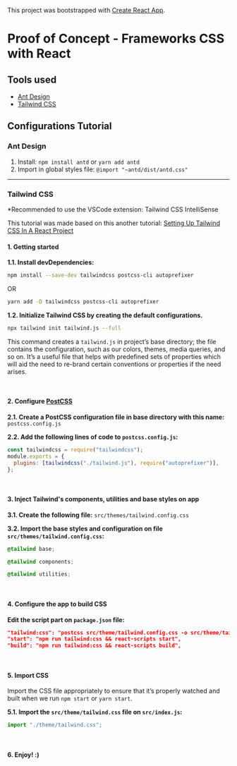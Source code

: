 This project was bootstrapped with [Create React App](https://github.com/facebook/create-react-app).

# Proof of Concept - Frameworks CSS with React

## Tools used

- [Ant Design](https://ant.design/)
- [Tailwind CSS](https://tailwindcss.com/)

## Configurations Tutorial

### Ant Design

1. Install: `npm install antd` or `yarn add antd`
2. Import in global styles file: `@import "~antd/dist/antd.css"`

<hr/>

### Tailwind CSS

\*Recommended to use the VSCode extension: Tailwind CSS IntelliSense

This tutorial was made based on this another tutorial: [Setting Up Tailwind CSS In A React Project](https://www.smashingmagazine.com/2020/02/tailwindcss-react-project)

#### 1. Getting started

**1.1. Install devDependencies:**

```bash
npm install --save-dev tailwindcss postcss-cli autoprefixer
```

OR

```bash
yarn add -D tailwindcss postcss-cli autoprefixer
```

**1.2. Initialize Tailwind CSS by creating the default configurations.**

```bash
npx tailwind init tailwind.js --full
```

This command creates a `tailwind.js` in project’s base directory; the file contains the configuration, such as our colors, themes, media queries, and so on. It’s a useful file that helps with predefined sets of properties which will aid the need to re-brand certain conventions or properties if the need arises.

<br/>

#### 2. Configure [PostCSS](https://github.com/postcss/postcss)

**2.1. Create a PostCSS configuration file in base directory with this name:** `postcss.config.js`

**2.2. Add the following lines of code to `postcss.config.js`:**

```js
const tailwindcss = require("tailwindcss");
module.exports = {
  plugins: [tailwindcss("./tailwind.js"), require("autoprefixer")],
};
```

<br/>

#### 3. Inject Tailwind's components, utilities and base styles on app

**3.1. Create the following file:** `src/themes/tailwind.config.css`

**3.2. Import the base styles and configuration on file `src/themes/tailwind.config.css`:**

```css
@tailwind base;

@tailwind components;

@tailwind utilities;
```

<br/>

#### 4. Configure the app to build CSS

**Edit the script part on `package.json` file:**

```json
"tailwind:css": "postcss src/theme/tailwind.config.css -o src/theme/tailwind.css",
"start": "npm run tailwind:css && react-scripts start",
"build": "npm run tailwind:css && react-scripts build",
```

<br/>

#### 5. Import CSS

Import the CSS file appropriately to ensure that it’s properly watched and built when we run `npm start` or `yarn start`.

**5.1. Import the `src/theme/tailwind.css` file on `src/index.js`:**

```js
import "./theme/tailwind.css";
```

<br/>

#### 6. Enjoy! :)
